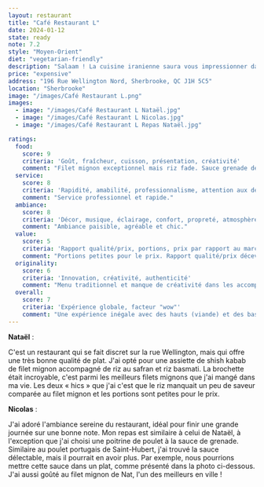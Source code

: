 ```yaml
---
layout: restaurant
title: "Café Restaurant L"
date: 2024-01-12
state: ready
note: 7.2
style: "Moyen-Orient"
diet: "vegetarian-friendly"
description: "Salaam ! La cuisine iranienne saura vous impressionner dans ce restaurant paisible !"
price: "expensive"
address: "196 Rue Wellington Nord, Sherbrooke, QC J1H 5C5"
location: "Sherbrooke"
image: "/images/Café Restaurant L.png"
images:
  - image: "/images/Café Restaurant L Nataël.jpg"
  - image: "/images/Café Restaurant L Nicolas.jpg"
  - image: "/images/Café Restaurant L Repas Nataël.jpg"

ratings:
  food:
    score: 9
    criteria: 'Goût, fraîcheur, cuisson, présentation, créativité'
    comment: "Filet mignon exceptionnel mais riz fade. Sauce grenade délicieuse mais portions insuffisantes."
  service:
    score: 8
    criteria: 'Rapidité, amabilité, professionnalisme, attention aux détails'
    comment: "Service professionnel et rapide."
  ambiance:
    score: 8
    criteria: 'Décor, musique, éclairage, confort, propreté, atmosphère générale'
    comment: "Ambiance paisible, agréable et chic."
  value:
    score: 5
    criteria: 'Rapport qualité/prix, portions, prix par rapport au marché'
    comment: "Portions petites pour le prix. Rapport qualité/prix décevant malgré la qualité de la viande."
  originality:
    score: 6
    criteria: 'Innovation, créativité, authenticité'
    comment: "Menu traditionnel et manque de créativité dans les accompagnements, qui sont très simple et petite quantité."
  overall:
    score: 7
    criteria: 'Expérience globale, facteur "wow"'
    comment: "Une expérience inégale avec des hauts (viande) et des bas (portions, riz). Bonne cuisine mais manque de finesse."
---
```




<strong>Nataël</strong> :

C'est un restaurant qui se fait discret sur la rue Wellington, mais qui offre une très bonne qualité de plat. J'ai opté pour une assiette de shish kabab de filet mignon accompagné de riz au safran et riz basmati. La brochette était incroyable, c'est parmi les meilleurs filets mignons que j'ai mangé dans ma vie. Les deux « hics » que j'ai c'est que le riz manquait un peu de saveur comparée au filet mignon et les portions sont petites pour le prix.

<strong>Nicolas</strong> :

J'ai adoré l'ambiance sereine du restaurant, idéal pour finir une grande journée sur une bonne note. Mon repas est similaire à celui de Nataël, à l'exception que j'ai choisi une poitrine de poulet à la sauce de grenade. Similaire au poulet portugais de Saint-Hubert, j'ai trouvé la sauce délectable, mais il pourrait en avoir plus. Par exemple, nous pourrions mettre cette sauce dans un plat, comme présenté dans la photo ci-dessous. J'ai aussi goûté au filet mignon de Nat, l'un des meilleurs en ville !